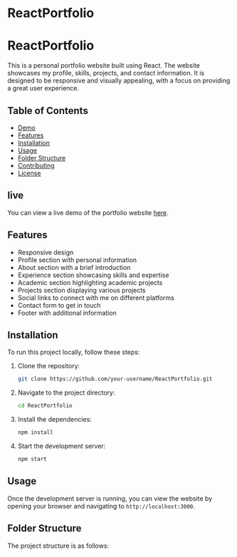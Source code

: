 ﻿# ReactPortfolio
# ReactPortfolio

This is a personal portfolio website built using React. The website showcases my profile, skills, projects, and contact information. It is designed to be responsive and visually appealing, with a focus on providing a great user experience.

## Table of Contents

- [Demo](#demo)
- [Features](#features)
- [Installation](#installation)
- [Usage](#usage)
- [Folder Structure](#folder-structure)
- [Contributing](#contributing)
- [License](#license)

## live

You can view a live demo of the portfolio website [here](https://react-portfolio-mu-neon.vercel.app/).

## Features

- Responsive design
- Profile section with personal information
- About section with a brief introduction
- Experience section showcasing skills and expertise
- Academic section highlighting academic projects
- Projects section displaying various projects
- Social links to connect with me on different platforms
- Contact form to get in touch
- Footer with additional information

## Installation

To run this project locally, follow these steps:

1. Clone the repository:
   ```bash
   git clone https://github.com/your-username/ReactPortfolio.git
   ```
2. Navigate to the project directory:
   ```bash
   cd ReactPortfolio
   ```
3. Install the dependencies:
   ```bash
   npm install
   ```
4. Start the development server:
   ```bash
   npm start
   ```

## Usage

Once the development server is running, you can view the website by opening your browser and navigating to `http://localhost:3000`.

## Folder Structure

The project structure is as follows:
